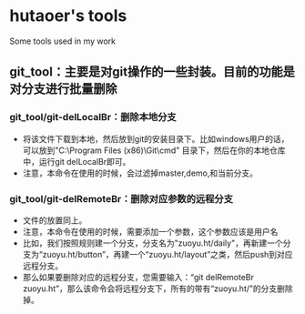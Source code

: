hutaoer's tools 
=======

Some tools used in my work

## git_tool：主要是对git操作的一些封装。目前的功能是对分支进行批量删除
  
### git_tool/git-delLocalBr：删除本地分支
  * 将该文件下载到本地，然后放到git的安装目录下。比如windows用户的话，可以放到"C:\Program Files (x86)\Git\cmd"	目录下，然后在你的本地仓库中，运行git delLocalBr即可。
  * 注意，本命令在使用的时候，会过滤掉master,demo,和当前分支。

### git_tool/git-delRemoteBr：删除对应参数的远程分支
  * 文件的放置同上。
  * 注意，本命令在使用的时候，需要添加一个参数，这个参数应该是用户名
  * 比如，我们按照规则建一个分支，分支名为"zuoyu.ht/daily"，再新建一个分支为“zuoyu.ht/button”，再建一个“zuoyu.ht/layout”之类，然后push到对应远程分支。
  * 那么如果要删除对应的远程分支，您需要输入：“git delRemoteBr zuoyu.ht”，那么该命令会将远程分支下，所有的带有“zuoyu.ht/”的分支删除掉。
